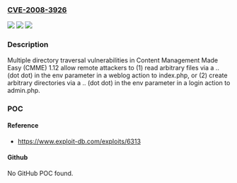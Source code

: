 ### [CVE-2008-3926](https://cve.mitre.org/cgi-bin/cvename.cgi?name=CVE-2008-3926)
![](https://img.shields.io/static/v1?label=Product&message=n%2Fa&color=blue)
![](https://img.shields.io/static/v1?label=Version&message=n%2Fa&color=blue)
![](https://img.shields.io/static/v1?label=Vulnerability&message=n%2Fa&color=brighgreen)

### Description

Multiple directory traversal vulnerabilities in Content Management Made Easy (CMME) 1.12 allow remote attackers to (1) read arbitrary files via a .. (dot dot) in the env parameter in a weblog action to index.php, or (2) create arbitrary directories via a .. (dot dot) in the env parameter in a login action to admin.php.

### POC

#### Reference
- https://www.exploit-db.com/exploits/6313

#### Github
No GitHub POC found.

